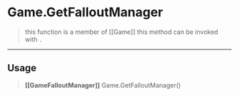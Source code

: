 # Game.GetFalloutManager
> this function is a member of [[Game]]
> this method can be invoked with `.`
-----
## Usage
> **[[GameFalloutManager]]** Game.GetFalloutManager()
